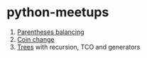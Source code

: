 # python-meetups

1. [Parentheses balancing](./parentheses/is_balanced.py)
2. [Coin change](./coin_change/coin_change.py)
3. [Trees](./trees/tree.py) with recursion, TCO and generators
